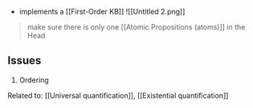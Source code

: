 - implements a [[First-Order KB]]
	![[Untitled 2.png]]
>make sure there is only one [[Atomic Propositions (atoms)]] in the Head

## Issues
1. Ordering


Related to: [[Universal quantification]], [[Existential quantification]]